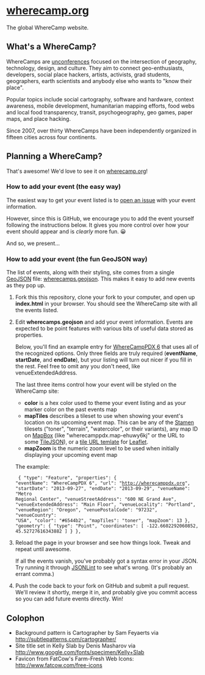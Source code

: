 # [wherecamp.org](http://wherecamp.org)

The global WhereCamp website.

## What's a WhereCamp?

WhereCamps are [unconferences](http://en.wikipedia.org/wiki/Unconference) focused on the intersection of geography, technology, design, and culture. They aim to connect geo-enthusiasts, developers, social place hackers, artists, activists, grad students, geographers, earth scientists and anybody else who wants to "know their place".

Popular topics include social cartography, software and hardware, context awareness, mobile development, humanitarian mapping efforts, food webs and local food transparency, transit, psychogeography, geo games, paper maps, and place hacking.

Since 2007, over thirty WhereCamps have been independently organized in fifteen cities across four continents.

## Planning a WhereCamp?

That's awesome! We'd love to see it on [wherecamp.org](http://wherecamp.org)!

### How to add your event (the easy way)

The easiest way to get your event listed is to [open an issue](https://github.com/reidab/wherecamp.org/issues) with your event information.

However, since this is GitHub, we encourage you to add the event yourself following the instructions below. It gives you more control over how your event should appear and is *clearly* more fun. :grinning:

And so, we present…

### How to add your event (the fun GeoJSON way)

The list of events, along with their styling, site comes from a single [GeoJSON](http://geojson.org/geojson-spec.html) file: [wherecamps.geojson](wherecamps.geojson). This makes it easy to add new events as they pop up.

1. Fork this this repository, clone your fork to your computer, and open up **index.html** in your browser. You should see the WhereCamp site with all the events listed.

2. Edit **wherecamps.geojson** and add your event information. Events are expected to be point features with various bits of useful data stored as properties.

   Below, you'll find an example entry for [WhereCampPDX 6](http://wherecamppdx.org) that uses all of the recognized options. Only three fields are truly required (**eventName**, **startDate**, and **endDate**), but your listing will turn out nicer if you fill in the rest. Feel free to omit any you don't need, like venueExtendedAddress.

   The last three items control how your event will be styled on the WhereCamp site:

   * **color** is a hex color used to theme your event listing and as your marker color on the past events map
   * **mapTiles** describes a tileset to use when showing your event's location on its upcoming event map. This can be any of the [Stamen](http://maps.stamen.org) tilesets ("toner", "terrain", "watercolor", or their variants), any map ID on [MapBox](http://www.mapbox.com/) (like "wherecamppdx.map-ehuwy6kj" or the URL to some [TileJSON](http://www.mapbox.com/developers/tilejson/)), or a [tile URL temlate](http://leafletjs.com/reference.html#tilelayer) for [Leaflet](http://leafletjs.com).
   * **mapZoom** is the numeric zoom level to be used when initially displaying your upcoming event map

   The example:
   <code><pre>
     {
      "type": "Feature",
      "properties": {
        "eventName": "WhereCampPDX 6",
        "url": "http://wherecamppdx.org",
        "startDate": "2013-09-27",
        "endDate": "2013-09-29",
        "venueName": "Metro Regional Center",
        "venueStreetAddress": "600 NE Grand Ave",
        "venueExtendedAddress": "Main Floor",
        "venueLocality": "Portland",
        "venueRegion": "Oregon",
        "venuePostalCode": "97232",
        "venueCountry": "USA",
        "color": "#6544b2",
        "mapTiles": "toner",
        "mapZoom": 13
      },
      "geometry": {
        "type": "Point",
        "coordinates": [
          -122.6602292060852,
          45.52727616343882
        ]
      }
    },
   </pre></code>

3. Reload the page in your browser and see how things look. Tweak and repeat until awesome.

   If all the events vanish, you've probably got a syntax error in your JSON. Try running it through [JSONLint](http://jsonlint.com/) to see what's wrong. (It's probably an errant comma.)

4. Push the code back to your fork on GitHub and submit a pull request. We'll review it shortly, merge it in, and probably give you commit access so you can add future events directly. Win!

## Colophon

* Background pattern is Cartographer by Sam Feyaerts via http://subtlepatterns.com/cartographer/
* Site title set in Kelly Slab by Denis Masharov via http://www.google.com/fonts/specimen/Kelly+Slab
* Favicon from FatCow's Farm-Fresh Web Icons: http://www.fatcow.com/free-icons

